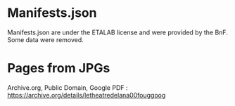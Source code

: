 # Manifests.json

Manifests.json are under the ETALAB license and were provided by the BnF. Some data were removed.

# Pages from JPGs

Archive.org, Public Domain, Google PDF : https://archive.org/details/letheatredelana00fouggoog
